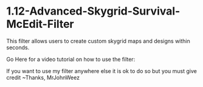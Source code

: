 # 1.12-Advanced-Skygrid-Survival-McEdit-Filter
This filter allows users to create custom skygrid maps and designs within seconds.

Go Here for a video tutorial on how to use the filter:





If you want to use my filter anywhere else it is ok to do so but you must give credit
~Thanks,
MrJohnWeez